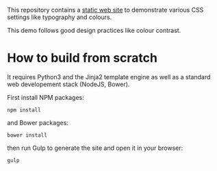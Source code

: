 This repository contains a [static web site](https://fabricesalvaire.github.io/css-demo) to demonstrate various CSS settings like typography and colours.

This demo follows good design practices like colour contrast.

# How to build from scratch

It requires Python3 and the Jinja2 template engine as well as a standard web developement stack (NodeJS, Bower).

First install NPM packages:

    npm install

and Bower packages:

    bower install

then run Gulp to generate the site and open it in your browser:

    gulp
